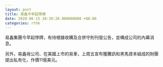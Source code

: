 ```yaml
---
layout: post
title: 易鑫今早起停牌
date: 2020-06-15 10:39:20.000000000 +08:00
categories: rthk
---
```


易鑫集團今早起停牌，有待根據收購及合併守則刊發公告，並構成公司的內幕消息。

另外，易鑫母公司、在美國上市的易車，上周五宣布獲騰訊和黑馬資本組成的財團提出私有化，作價11億美元。
